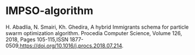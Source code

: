 # IMPSO-algorithm
H. Abadlia, N. Smairi, Kh. Ghedira, A hybrid Immigrants schema for particle swarm optimization algorithm. Procedia Computer Science, Volume 126, 2018,
Pages 105-115,ISSN 1877-0509,https://doi.org/10.1016/j.procs.2018.07.214.
